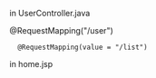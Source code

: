 in UserController.java

@RequestMapping("/user")
      
      @RequestMapping(value = "/list")
      
in home.jsp 

<form  action="user/list.do" method="post">
